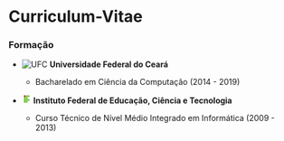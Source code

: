 # Curriculum-Vitae

### Formação
- <img src="logos/ufc.png" alt="UFC" width="16"/> **Universidade Federal do Ceará**
    - Bacharelado em Ciência da Computação (2014 - 2019)

- <img src="logos/if.png" alt="IFCE" width="16"/> **Instituto Federal de Educação, Ciência e Tecnologia**
    - Curso Técnico de Nível Médio Integrado em Informática (2009 - 2013)


